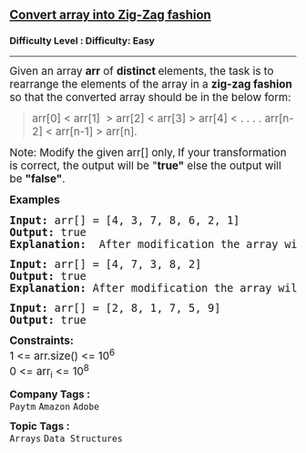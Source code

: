<h2><a href="https://www.geeksforgeeks.org/problems/convert-array-into-zig-zag-fashion1638/0">Convert array into Zig-Zag fashion</a></h2><h3>Difficulty Level : Difficulty: Easy</h3><hr><div class="problems_problem_content__Xm_eO"><p><span style="font-size: 14pt;">Given an array&nbsp;<strong>arr</strong> of <strong>distinct </strong>elements, the task is to rearrange the elements of the array in a <strong>zig-zag fashion</strong> so that the converted array should be in the below form:&nbsp;</span></p>
<blockquote>
<p><span style="font-size: 14pt;">arr[0] &lt; arr[1] &nbsp;&gt; arr[2] &lt; arr[3] &gt; arr[4] &lt; . . . . arr[n-2] &lt; arr[n-1] &gt; arr[n].&nbsp;</span></p>
</blockquote>
<p><span style="font-size: 14pt;">Note: Modify the given arr[] only,<strong> </strong>If your transformation is correct, the output will be "<strong>true"</strong> else the output will be <strong>"false"</strong>.&nbsp;</span></p>
<p><span style="font-size: 14pt;"><strong>Examples</strong></span></p>
<pre><span style="font-size: 14pt;"><strong>Input: </strong>arr[] = [4, 3, 7, 8, 6, 2, 1]
<strong>Output: </strong>true
<strong>Explanation:</strong>  After modification the array will look like 3 &lt; 7 &gt; 4 &lt; 8 &gt; 2 &lt; 6 &gt; 1, the checker in the driver code will produce 1.</span></pre>
<pre><span style="font-size: 14pt;"><strong>Input: </strong>arr[] = [4, 7, 3, 8, 2]
<strong>Output:</strong> true
<strong>Explanation: </strong>After<strong> </strong>modification the array will look like 4 &lt; 7 &gt; 3 &lt; 8 &gt; 2 hence output will be 1.<br></span></pre>
<pre><span style="font-size: 14pt;"><strong>Input: </strong>arr[] = [2, 8, 1, 7, 5, 9]
<strong>Output:</strong> true</span></pre>
<p><span style="font-size: 14pt;"><strong>Constraints:</strong><br>1 &lt;= arr.size() &lt;= 10<sup>6</sup><br>0 &lt;= arr<sub>i</sub> &lt;= 10<sup>8</sup></span></p></div><p><span style=font-size:18px><strong>Company Tags : </strong><br><code>Paytm</code>&nbsp;<code>Amazon</code>&nbsp;<code>Adobe</code>&nbsp;<br><p><span style=font-size:18px><strong>Topic Tags : </strong><br><code>Arrays</code>&nbsp;<code>Data Structures</code>&nbsp;